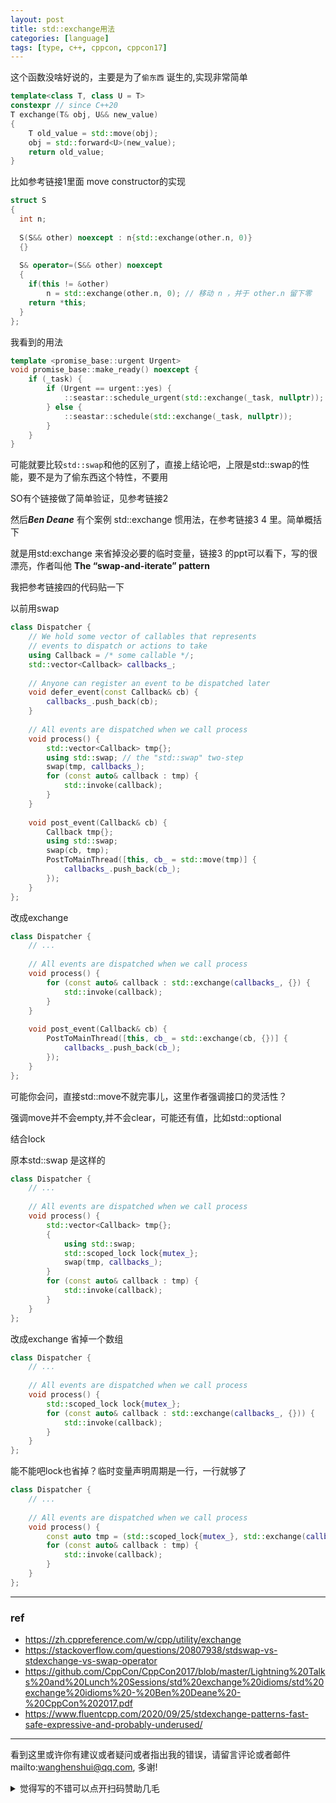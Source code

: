 ```yaml
---
layout: post
title: std::exchange用法
categories: [language]
tags: [type, c++, cppcon, cppcon17]
---
```


这个函数没啥好说的，主要是为了`偷东西` 诞生的,实现非常简单

```c++
template<class T, class U = T>
constexpr // since C++20
T exchange(T& obj, U&& new_value)
{
    T old_value = std::move(obj);
    obj = std::forward<U>(new_value);
    return old_value;
}
```



比如参考链接1里面 move constructor的实现

```c++
struct S
{
  int n;
 
  S(S&& other) noexcept : n{std::exchange(other.n, 0)}
  {}
 
  S& operator=(S&& other) noexcept 
  {
    if(this != &other)
        n = std::exchange(other.n, 0); // 移动 n ，并于 other.n 留下零
    return *this;
  }
};
```



我看到的用法

```c++
template <promise_base::urgent Urgent>
void promise_base::make_ready() noexcept {
    if (_task) {
        if (Urgent == urgent::yes) {
            ::seastar::schedule_urgent(std::exchange(_task, nullptr));
        } else {
            ::seastar::schedule(std::exchange(_task, nullptr));
        }
    }
}
```





可能就要比较`std::swap`和他的区别了，直接上结论吧，上限是std::swap的性能，要不是为了偷东西这个特性，不要用

SO有个链接做了简单验证，见参考链接2

然后***Ben Deane*** 有个案例 std::exchange 惯用法，在参考链接3 4 里。简单概括下

就是用std:exchange 来省掉没必要的临时变量，链接3 的ppt可以看下，写的很漂亮，作者叫他 **The “swap-and-iterate” pattern**

 我把参考链接四的代码贴一下

以前用swap

```c++
class Dispatcher {
    // We hold some vector of callables that represents
    // events to dispatch or actions to take
    using Callback = /* some callable */;
    std::vector<Callback> callbacks_;
 
    // Anyone can register an event to be dispatched later
    void defer_event(const Callback& cb) {
        callbacks_.push_back(cb);
    }
 
    // All events are dispatched when we call process
    void process() {
        std::vector<Callback> tmp{};
        using std::swap; // the "std::swap" two-step
        swap(tmp, callbacks_);
        for (const auto& callback : tmp) {
            std::invoke(callback);
        }
    }
  
    void post_event(Callback& cb) {
        Callback tmp{};
        using std::swap;
        swap(cb, tmp);
        PostToMainThread([this, cb_ = std::move(tmp)] {
            callbacks_.push_back(cb_);
        });
    }
};
```



改成exchange

```c++
class Dispatcher {
    // ...
 
    // All events are dispatched when we call process
    void process() {
        for (const auto& callback : std::exchange(callbacks_, {}) {
            std::invoke(callback);
        }
    }
    
    void post_event(Callback& cb) {
        PostToMainThread([this, cb_ = std::exchange(cb, {})] {
            callbacks_.push_back(cb_);
        });
    }
};
```



可能你会问，直接std::move不就完事儿，这里作者强调接口的灵活性？

强调move并不会empty,并不会clear，可能还有值，比如std::optional 



结合lock

原本std::swap 是这样的

```c++
class Dispatcher {
    // ...
 
    // All events are dispatched when we call process
    void process() {
        std::vector<Callback> tmp{};
        {
            using std::swap;
            std::scoped_lock lock{mutex_};
            swap(tmp, callbacks_);
        }
        for (const auto& callback : tmp) {
            std::invoke(callback);
        }
    }
};
```

改成exchange 省掉一个数组

```c++
class Dispatcher {
    // ...
 
    // All events are dispatched when we call process
    void process() {
        std::scoped_lock lock{mutex_};
        for (const auto& callback : std::exchange(callbacks_, {})) {
            std::invoke(callback);
        }
    }
};
```

能不能吧lock也省掉？临时变量声明周期是一行，一行就够了

```c++
class Dispatcher {
    // ...
 
    // All events are dispatched when we call process
    void process() {
        const auto tmp = (std::scoped_lock{mutex_}, std::exchange(callbacks_, {}));
        for (const auto& callback : tmp) {
            std::invoke(callback);
        }
    }
};
```






---

### ref

- https://zh.cppreference.com/w/cpp/utility/exchange
- https://stackoverflow.com/questions/20807938/stdswap-vs-stdexchange-vs-swap-operator
- https://github.com/CppCon/CppCon2017/blob/master/Lightning%20Talks%20and%20Lunch%20Sessions/std%20exchange%20idioms/std%20exchange%20idioms%20-%20Ben%20Deane%20-%20CppCon%202017.pdf
- https://www.fluentcpp.com/2020/09/25/stdexchange-patterns-fast-safe-expressive-and-probably-underused/



---

看到这里或许你有建议或者疑问或者指出我的错误，请留言评论或者邮件mailto:wanghenshui@qq.com, 多谢! 
<details>
<summary>觉得写的不错可以点开扫码赞助几毛</summary>
<img src="https://wanghenshui.github.io/assets/wepay.png" alt="微信转账">
</details>